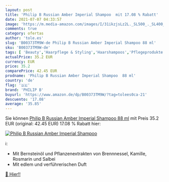 ```yaml
---
layout: post
title: 'Philip B Russian Amber Imperial Shampoo  mit 17.08 % Rabatt'
date: 2021-07-07 04:33:57
image: 'https://m.media-amazon.com/images/I/31ikzjsLz2L._SL500_._SL400_.jpg'
comments: true
category: ofertas
author: 'tole.es'
slug: 'B00373TM9W-de Philip B Russian Amber Imperial Shampoo 88 ml'
sku: 'B00373TM9W-de'
tags: [ 'Beauty','Haarpflege & Styling','Haarshampoos','Pflegeprodukte','philip b', ]
actualPrice: 35.2 EUR
currency: EUR
price: 35.2
comparePrice: 42.45 EUR
prodname: 'Philip B Russian Amber Imperial Shampoo  88 ml'
country: 'de'
flag: '🇩🇪'
brand: 'PHILIP B'
buyurl: 'https://www.amazon.de/dp/B00373TM9W/?tag=tolees0ca-21'
descuento: '17.08'
average: '35.85'
---
```


Sie können [Philip B Russian Amber Imperial Shampoo  88 ml](https://www.amazon.de/dp/B00373TM9W/?tag=tolees0ca-21) mit Preis 35.2 EUR (original: 42.45 EUR) 17.08 % Rabatt hier:

[![Philip B Russian Amber Imperial Shampoo ](https://m.media-amazon.com/images/I/31ikzjsLz2L._SL500_._SL400_.jpg)](https://www.amazon.de/dp/B00373TM9W/?tag=tolees0ca-21)

ℹ️:

- Mit Bernsteinöl und Pflanzenextrakten von Brennnessel, Kamille, Rosmarin und Salbei
- Mit edlem und verführerischen Duft

[🛒 Hier!!](https://www.amazon.de/dp/B00373TM9W/?tag=tolees0ca-21)
